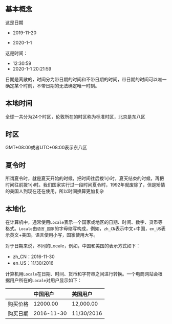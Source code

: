 ## 基本概念

这是日期

- 2019-11-20

- 2020-1-1

这是时间：

- 12:30:59
- 2020-1-1 20:21:59

日期是离散的，时间分为带日期的时间和不带日期的时间，带日期的时间可以唯一确定某个时刻，不带日期的无法确定唯一时刻。



## 本地时间

全球一共分为24个时区，伦敦所在的时区称为标准时区，北京是东八区



## 时区

GMT+08:00或者UTC+08:00表示东八区



## 夏令时

所谓夏令时，就是夏天开始的时候，把时间往后拨1小时，夏天结束的时候，再把时间往前拨1小时。我们国家实行过一段时间夏令时，1992年就废除了，但是矫情的美国人到现在还在使用，所以时间换算更加复杂



## 本地化

在计算机中，通常使用`Locale`表示一个国家或地区的日期、时间、数字、货币等格式。`Locale`由`语言_国家`的字母缩写构成，例如，`zh_CN`表示中文+中国，`en_US`表示英文+美国。语言使用小写，国家使用大写。

对于日期来说，不同的Locale，例如，中国和美国的表示方式如下：

- zh_CN：2016-11-30
- en_US：11/30/2016

计算机用`Locale`在日期、时间、货币和字符串之间进行转换。一个电商网站会根据用户所在的`Locale`对用户显示如下：

|          | 中国用户   | 美国用户   |
| :------- | :--------- | :--------- |
| 购买价格 | 12000.00   | 12,000.00  |
| 购买日期 | 2016-11-30 | 11/30/2016 |